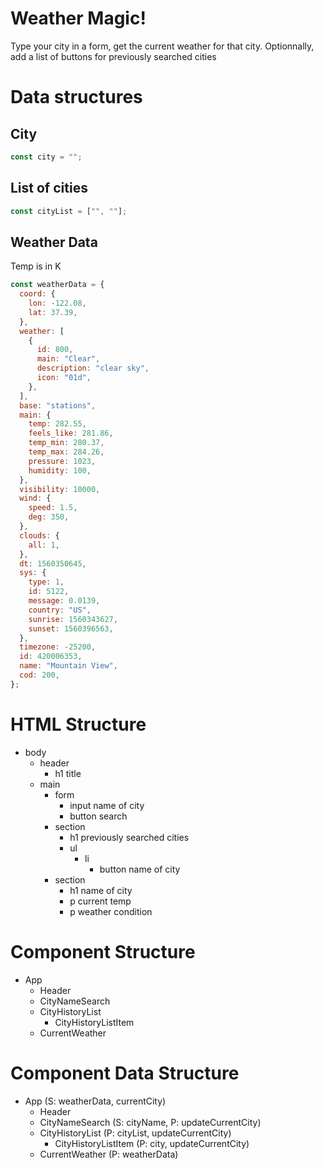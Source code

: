 # Weather Magic!

Type your city in a form, get the current weather for that city. Optionnally, add a list of buttons for previously searched cities

# Data structures

## City

```jsx
const city = "";
```

## List of cities

```jsx
const cityList = ["", ""];
```

## Weather Data

Temp is in K

```jsx
const weatherData = {
  coord: {
    lon: -122.08,
    lat: 37.39,
  },
  weather: [
    {
      id: 800,
      main: "Clear",
      description: "clear sky",
      icon: "01d",
    },
  ],
  base: "stations",
  main: {
    temp: 282.55,
    feels_like: 281.86,
    temp_min: 280.37,
    temp_max: 284.26,
    pressure: 1023,
    humidity: 100,
  },
  visibility: 10000,
  wind: {
    speed: 1.5,
    deg: 350,
  },
  clouds: {
    all: 1,
  },
  dt: 1560350645,
  sys: {
    type: 1,
    id: 5122,
    message: 0.0139,
    country: "US",
    sunrise: 1560343627,
    sunset: 1560396563,
  },
  timezone: -25200,
  id: 420006353,
  name: "Mountain View",
  cod: 200,
};
```

# HTML Structure

- body
  - header
    - h1 title
  - main
    - form
      - input name of city
      - button search
    - section
      - h1 previously searched cities
      - ul
        - li
          - button name of city
    - section
      - h1 name of city
      - p current temp
      - p weather condition

# Component Structure

- App
  - Header
  - CityNameSearch
  - CityHistoryList
    - CityHistoryListItem
  - CurrentWeather

# Component Data Structure

- App (S: weatherData, currentCity)
  - Header
  - CityNameSearch (S: cityName, P: updateCurrentCity)
  - CityHistoryList (P: cityList, updateCurrentCity)
    - CityHistoryListItem (P: city, updateCurrentCity)
  - CurrentWeather (P: weatherData)
